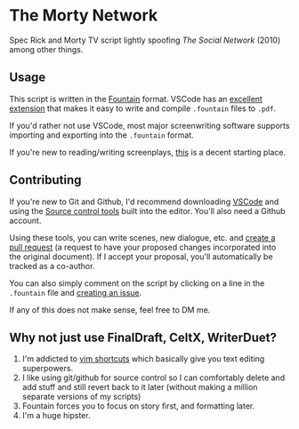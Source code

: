 # The Morty Network

Spec Rick and Morty TV script lightly spoofing _The Social Network_ (2010) among other things.

## Usage

This script is written in the [Fountain](https://fountain.io/) format. VSCode has an [excellent extension](https://marketplace.visualstudio.com/items?itemName=piersdeseilligny.betterfountain) that makes it easy to write and compile `.fountain` files to `.pdf`. 

If you'd rather not use VSCode, most major screenwriting software supports importing and exporting into the `.fountain` format.

If you're new to reading/writing screenplays, [this](https://www.masterclass.com/articles/what-is-a-screenplay-formatting-tips-and-tricks) is a decent starting place.

## Contributing

If you're new to Git and Github, I'd recommend downloading [VSCode](https://code.visualstudio.com/) and using the [Source control tools](https://code.visualstudio.com/docs/sourcecontrol/overview) built into the editor. You'll also need a Github account.

Using these tools, you can write scenes, new dialogue, etc. and [create a pull request](https://levelup.gitconnected.com/how-to-create-a-pull-request-on-github-using-vs-code-f03db28308c4) (a request to have your proposed changes incorporated into the original document). If I accept your proposal, you'll automatically be tracked as a co-author.

You can also simply comment on the script by clicking on a line in the `.fountain` file and [creating an issue](https://docs.github.com/en/issues/tracking-your-work-with-issues/creating-an-issue).

If any of this does not make sense, feel free to DM me.

## Why not just use FinalDraft, CeltX, WriterDuet? 

1) I'm addicted to [vim shortcuts](https://www.youtube.com/watch?v=bR5bZriaOVU&ab_channel=Linode) which basically give you text editing superpowers.
2) I like using git/github for source control so I can comfortably delete and add stuff and still revert back to it later (without making a million separate versions of my scripts)
3) Fountain forces you to focus on story first, and formatting later.
4) I'm a huge hipster.

